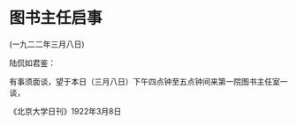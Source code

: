 # 图书主任启事

 

(一九二二年三月八日)

 

陆侃如君鉴：

有事须面谈，望于本日（三月八日）下午四点钟至五点钟间来第一院图书主任室一谈，

 

《北京大学日刊》1922年3月8日

 

